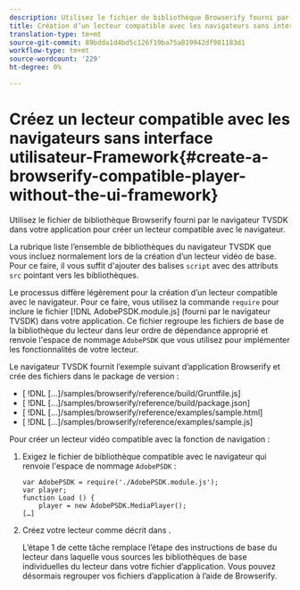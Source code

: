 ```yaml
---
description: Utilisez le fichier de bibliothèque Browserify fourni par le navigateur TVSDK dans votre application pour créer un lecteur compatible avec le navigateur.
title: Création d’un lecteur compatible avec les navigateurs sans interface utilisateur-cadre
translation-type: tm+mt
source-git-commit: 89bdda1d4bd5c126f19ba75a819942df901183d1
workflow-type: tm+mt
source-wordcount: '229'
ht-degree: 0%

---
```



# Créez un lecteur compatible avec les navigateurs sans interface utilisateur-Framework{#create-a-browserify-compatible-player-without-the-ui-framework}

Utilisez le fichier de bibliothèque Browserify fourni par le navigateur TVSDK dans votre application pour créer un lecteur compatible avec le navigateur.

La rubrique [](../../../browser-tvsdk-2.4/getting-started/c-psdk-browser-tvsdk-2.4-create-a-basic-player/t-psdk-browser-tvsdk-2.4-create-basic-player-tvsdk.md) liste l’ensemble de bibliothèques du navigateur TVSDK que vous incluez normalement lors de la création d’un lecteur vidéo de base. Pour ce faire, il vous suffit d&#39;ajouter des balises `script` avec des attributs `src` pointant vers les bibliothèques.

Le processus diffère légèrement pour la création d’un lecteur compatible avec le navigateur. Pour ce faire, vous utilisez la commande `require` pour inclure le fichier [!DNL AdobePSDK.module.js] (fourni par le navigateur TVSDK) dans votre application. Ce fichier regroupe les fichiers de base de la bibliothèque du lecteur dans leur ordre de dépendance approprié et renvoie l&#39;espace de nommage `AdobePSDK` que vous utilisez pour implémenter les fonctionnalités de votre lecteur.

Le navigateur TVSDK fournit l’exemple suivant d’application Browserify et crée des fichiers dans le package de version :

* [ !DNL [...]/samples/browserify/reference/build/Gruntfile.js]
* [ !DNL [...]/samples/browserify/reference/build/package.json]
* [ !DNL [...]/samples/browserify/reference/examples/sample.html]
* [ !DNL [...]/samples/browserify/reference/examples/sample.js]

Pour créer un lecteur vidéo compatible avec la fonction de navigation :

1. Exigez le fichier de bibliothèque compatible avec le navigateur qui renvoie l&#39;espace de nommage `AdobePSDK` :

   ```
   var AdobePSDK = require('./AdobePSDK.module.js'); 
   var player; 
   function Load () { 
       player = new AdobePSDK.MediaPlayer(); 
   […]
   ```

1. Créez votre lecteur comme décrit dans [](../../../browser-tvsdk-2.4/getting-started/c-psdk-browser-tvsdk-2.4-create-a-basic-player/t-psdk-browser-tvsdk-2.4-create-basic-player-tvsdk.md).

   L’étape 1 de cette tâche remplace l’étape des instructions de base du lecteur dans laquelle vous sources les bibliothèques de base individuelles du lecteur dans votre fichier d’application.
Vous pouvez désormais regrouper vos fichiers d’application à l’aide de Browserify.
